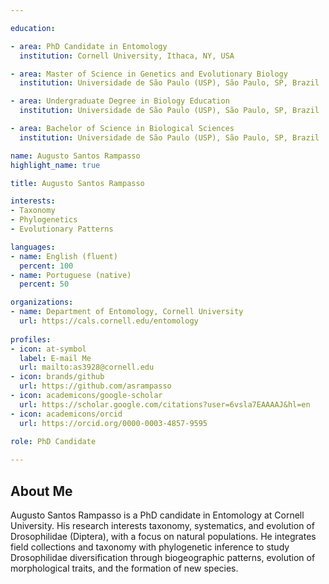```yaml
---

education:

- area: PhD Candidate in Entomology
  institution: Cornell University, Ithaca, NY, USA

- area: Master of Science in Genetics and Evolutionary Biology
  institution: Universidade de São Paulo (USP), São Paulo, SP, Brazil

- area: Undergraduate Degree in Biology Education
  institution: Universidade de São Paulo (USP), São Paulo, SP, Brazil

- area: Bachelor of Science in Biological Sciences
  institution: Universidade de São Paulo (USP), São Paulo, SP, Brazil

name: Augusto Santos Rampasso
highlight_name: true

title: Augusto Santos Rampasso

interests:
- Taxonomy
- Phylogenetics
- Evolutionary Patterns

languages:
- name: English (fluent)
  percent: 100
- name: Portuguese (native)
  percent: 50

organizations:
- name: Department of Entomology, Cornell University
  url: https://cals.cornell.edu/entomology
  
profiles:
- icon: at-symbol
  label: E-mail Me
  url: mailto:as3928@cornell.edu
- icon: brands/github
  url: https://github.com/asrampasso
- icon: academicons/google-scholar
  url: https://scholar.google.com/citations?user=6vsla7EAAAAJ&hl=en
- icon: academicons/orcid
  url: https://orcid.org/0000-0003-4857-9595
  
role: PhD Candidate

---
```


## About Me

Augusto Santos Rampasso is a PhD candidate in Entomology at Cornell University. His research interests taxonomy, systematics, and evolution of Drosophilidae (Diptera), with a focus on natural populations. He integrates field collections and taxonomy with phylogenetic inference to study Drosophilidae diversification through biogeographic patterns, evolution of morphological traits, and the formation of new species.
